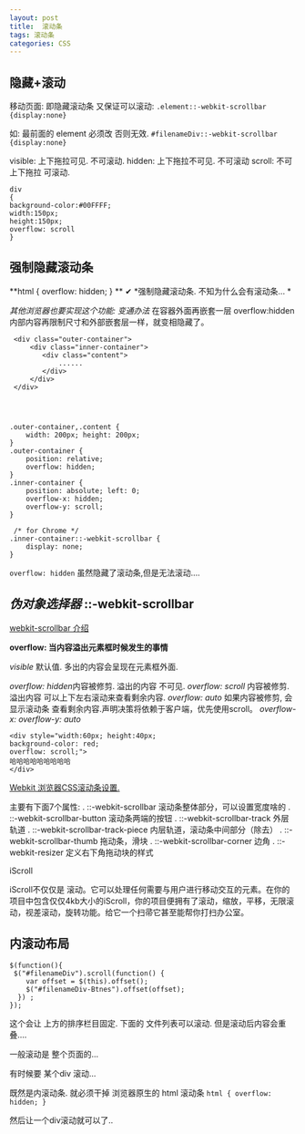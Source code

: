 ```yaml
---
layout: post
title:  滚动条
tags: 滚动条
categories: CSS
---
```




## 隐藏+滚动
移动页面: 即隐藏滚动条 又保证可以滚动:
`.element::-webkit-scrollbar {display:none}`

如:  最前面的 element 必须改 否则无效.
`#filenameDiv::-webkit-scrollbar {display:none}`


visible:  上下拖拉可见.   不可滚动.
hidden:   上下拖拉不可见. 不可滚动
scroll:   不可上下拖拉      可滚动.

	div 
	{
	background-color:#00FFFF;
	width:150px;
	height:150px;
	overflow: scroll
	}




## 强制隐藏滚动条

**html { overflow: hidden; } **   ✔︎
*强制隐藏滚动条. 不知为什么会有滚动条... *






*其他浏览器也要实现这个功能: 变通办法*
在容器外面再嵌套一层 overflow:hidden 内部内容再限制尺寸和外部嵌套层一样，就变相隐藏了。


	 <div class="outer-container">
	     <div class="inner-container">
	        <div class="content">
	            ......
	        </div>
	     </div>
	 </div>
	
	
	
	
	.outer-container,.content {
	    width: 200px; height: 200px;
	}
	.outer-container {
	    position: relative;
	    overflow: hidden;
	}
	.inner-container {
	    position: absolute; left: 0;
	    overflow-x: hidden;
	    overflow-y: scroll;
	}
	
	 /* for Chrome */
	.inner-container::-webkit-scrollbar {
	    display: none;
	}







`overflow: hidden`
虽然隐藏了滚动条,但是无法滚动....

## *伪对象选择器* ::-webkit-scrollbar
[webkit-scrollbar 介绍][1]




**overflow: 当内容溢出元素框时候发生的事情** 

*visible* 默认值. 多出的内容会呈现在元素框外面.

*overflow: hidden*内容被修剪. 溢出的内容 不可见.
*overflow: scroll* 内容被修剪. 溢出内容 可以上下左右滚动来查看剩余内容. 
*overflow: auto* 如果内容被修剪, 会显示滚动条 查看剩余内容.声明决策将依赖于客户端，优先使用scroll。
*overflow-x:*
*overflow-y: auto*


	<div style="width:60px; height:40px; 
	background-color: red; 
	overflow: scroll;">
	哈哈哈哈哈哈哈哈哈 
	</div>











[Webkit 浏览器CSS滚动条设置.][2]

主要有下面7个属性:
.   ::-webkit-scrollbar 滚动条整体部分，可以设置宽度啥的
.   ::-webkit-scrollbar-button 滚动条两端的按钮
.   ::-webkit-scrollbar-track 外层轨道
.   ::-webkit-scrollbar-track-piece 内层轨道，滚动条中间部分（除去）
.   ::-webkit-scrollbar-thumb 拖动条，滑块
.   ::-webkit-scrollbar-corner 边角
.   ::-webkit-resizer 定义右下角拖动块的样式






iScroll

iScroll不仅仅是 滚动。它可以处理任何需要与用户进行移动交互的元素。在你的项目中包含仅仅4kb大小的iScroll，你的项目便拥有了滚动，缩放，平移，无限滚动，视差滚动，旋转功能。给它一个扫帚它甚至能帮你打扫办公室。




## 内滚动布局

	$(function(){                           
	 $("#filenameDiv").scroll(function() {      
	    var offset = $(this).offset();      
	    $("#filenameDiv-Btnes").offset(offset);  
	  }) ;                             
	});


这个会让 上方的排序栏目固定.
下面的 文件列表可以滚动.
但是滚动后内容会重叠....


 一般滚动是 整个页面的...

有时候要 某个div 滚动...



既然是内滚动条.
就必须干掉 浏览器原生的 html 滚动条
`html { overflow: hidden; }`



然后让一个div滚动就可以了..



[1]:	https://css-tricks.com/custom-scrollbars-in-webkit/
[2]:	http://alfred-sun.github.io/blog/2014/12/24/scrollbar-customized-with-css-style/